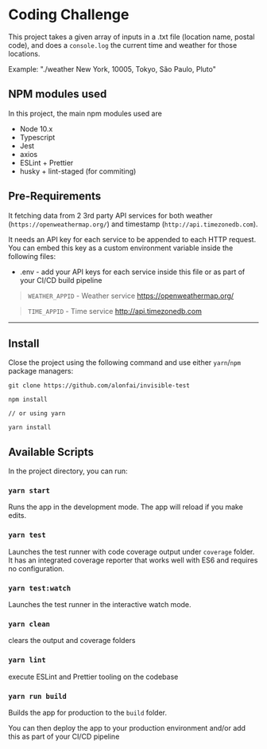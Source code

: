 # Coding Challenge

This project takes a given array of inputs in a .txt file (location name, postal code), and does a `console.log` the current time and weather for those locations.

Example: "./weather New York, 10005, Tokyo, São Paulo, Pluto"

## NPM modules used

In this project, the main npm modules used are

* Node 10.x
* Typescript
* Jest
* axios
* ESLint + Prettier
* husky + lint-staged (for commiting)

## Pre-Requirements

It fetching data from 2 3rd party API services for both weather (`https://openweathermap.org/`) and timestamp (`http://api.timezonedb.com`). 

It needs an API key for each service to be appended to each HTTP request. You can embed this key as a custom environment variable inside the following files:

* .env - add your API keys for each service inside this file or as part of your CI/CD build pipeline

> `WEATHER_APPID`  - Weather service <https://openweathermap.org/>

> `TIME_APPID` - Time service <http://api.timezonedb.com>

***

## Install

Close the project using the following command and use either `yarn`/`npm` package managers:

``` node
git clone https://github.com/alonfai/invisible-test

npm install

// or using yarn

yarn install
```

## Available Scripts

In the project directory, you can run:

### `yarn start`

Runs the app in the development mode. The app will reload if you make edits.

### `yarn test`

Launches the test runner with code coverage output under `coverage` folder. It has an integrated coverage reporter that works well with ES6 and requires no configuration.

### `yarn test:watch`

Launches the test runner in the interactive watch mode.

### `yarn clean`

clears the output and coverage folders

### `yarn lint`

execute ESLint and Prettier tooling on the codebase

### `yarn run build`

Builds the app for production to the `build` folder.

You can then deploy the app to your production environment and/or add this as part of your CI/CD pipeline
